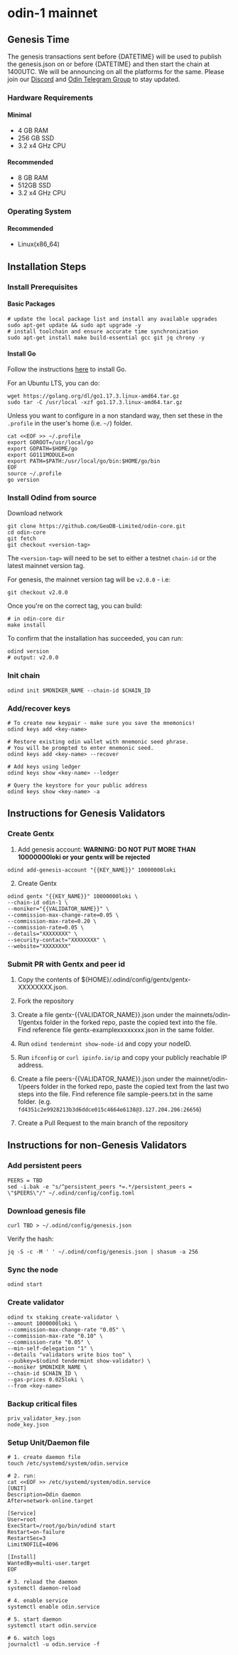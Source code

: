 # odin-1 mainnet

## Genesis Time
The genesis transactions sent before {DATETIME} will be used to publish the genesis.json on or before {DATETIME} and then start the chain at 1400UTC. We will be announcing on all the platforms for the same. Please join our [Discord](https://discord.gg/cUXKyRq) and [Odin Telegram Group](https://t.me/odinprotocol) to stay updated.

### Hardware Requirements
#### Minimal
- 4 GB RAM
- 256 GB SSD
- 3.2 x4 GHz CPU

#### Recommended
- 8 GB RAM
- 512GB SSD
- 3.2 x4 GHz CPU

### Operating System
#### Recommended
- Linux(x86_64)

## Installation Steps


### Install Prerequisites 

#### Basic Packages
```bash:
# update the local package list and install any available upgrades 
sudo apt-get update && sudo apt upgrade -y 
# install toolchain and ensure accurate time synchronization 
sudo apt-get install make build-essential gcc git jq chrony -y
```

#### Install Go
Follow the instructions [here](https://golang.org/doc/install) to install Go.

For an Ubuntu LTS, you can do:
```bash:
wget https://golang.org/dl/go1.17.3.linux-amd64.tar.gz
sudo tar -C /usr/local -xzf go1.17.3.linux-amd64.tar.gz
```

Unless you want to configure in a non standard way, then set these in the `.profile` in the user's home (i.e. `~/`) folder.

```bash:
cat <<EOF >> ~/.profile
export GOROOT=/usr/local/go
export GOPATH=$HOME/go
export GO111MODULE=on
export PATH=$PATH:/usr/local/go/bin:$HOME/go/bin
EOF
source ~/.profile
go version
```

### Install Odind from source

Download network
```bash:
git clone https://github.com/GeoDB-Limited/odin-core.git
cd odin-core
git fetch
git checkout <version-tag>
```

The `<version-tag>` will need to be set to either a testnet `chain-id` or the latest mainnet version tag.

For genesis, the mainnet version tag will be `v2.0.0` - i.e:
```bash:
git checkout v2.0.0
```

Once you're on the correct tag, you can build:

```bash:
# in odin-core dir
make install
```
	
To confirm that the installation has succeeded, you can run:

```bash:
odind version
# output: v2.0.0
```

### Init chain
```bash:
odind init $MONIKER_NAME --chain-id $CHAIN_ID
```

### Add/recover keys
```bash:
# To create new keypair - make sure you save the mnemonics!
odind keys add <key-name> 

# Restore existing odin wallet with mnemonic seed phrase. 
# You will be prompted to enter mnemonic seed. 
odind keys add <key-name> --recover 

# Add keys using ledger
odind keys show <key-name> --ledger

# Query the keystore for your public address 
odind keys show <key-name> -a
```

## Instructions for Genesis Validators

### Create Gentx

1. Add genesis account:
**WARNING: DO NOT PUT MORE THAN 10000000loki or your gentx will be rejected**

`odind add-genesis-account "{{KEY_NAME}}" 10000000loki`

2. Create Gentx
```
odind gentx "{{KEY_NAME}}" 10000000loki \
--chain-id odin-1 \
--moniker="{{VALIDATOR_NAME}}" \
--commission-max-change-rate=0.05 \
--commission-max-rate=0.20 \
--commission-rate=0.05 \
--details="XXXXXXXX" \
--security-contact="XXXXXXXX" \
--website="XXXXXXXX"
```

### Submit PR with Gentx and peer id

1. Copy the contents of ${HOME}/.odind/config/gentx/gentx-XXXXXXXX.json.

2. Fork the repository

3. Create a file gentx-{{VALIDATOR_NAME}}.json under the mainnets/odin-1/gentxs folder in the forked repo, paste the copied text into the file. Find reference file gentx-examplexxxxxxxx.json in the same folder.

4. Run `odind tendermint show-node-id` and copy your nodeID.

5. Run `ifconfig` or `curl ipinfo.io/ip` and copy your publicly reachable IP address.

6. Create a file peers-{{VALIDATOR_NAME}}.json under the mainnet/odin-1/peers folder in the forked repo, paste the copied text from the last two steps into the file. Find reference file sample-peers.txt in the same folder. (e.g. `fd4351c2e9928213b3d6ddce015c4664e6138@3.127.204.206:26656`)

7. Create a Pull Request to the main branch of the repository


## Instructions for non-Genesis Validators

### Add persistent peers
```bash:
PEERS = TBD
sed -i.bak -e "s/^persistent_peers *=.*/persistent_peers = \"$PEERS\"/" ~/.odind/config/config.toml
```

### Download genesis file
```bash:
curl TBD > ~/.odind/config/genesis.json
```

Verify the hash:
```
jq -S -c -M ' ' ~/.odind/config/genesis.json | shasum -a 256
```

### Sync the node
```bash:
odind start
```

### Create validator

```bash:
odind tx staking create-validator \ 
--amount 1000000loki \ 
--commission-max-change-rate "0.05" \ 
--commission-max-rate "0.10" \ 
--commission-rate "0.05" \ 
--min-self-delegation "1" \ 
--details "validators write bios too" \ 
--pubkey=$(odind tendermint show-validator) \ 
--moniker $MONIKER_NAME \ 
--chain-id $CHAIN_ID \ 
--gas-prices 0.025loki \ 
--from <key-name>
```

### Backup critical files
```bash:
priv_validator_key.json
node_key.json
```

### Setup Unit/Daemon file

```bash:
# 1. create daemon file
touch /etc/systemd/system/odin.service

# 2. run:
cat <<EOF >> /etc/systemd/system/odin.service
[UNIT]
Description=Odin daemon
After=network-online.target

[Service]
User=root
ExecStart=/root/go/bin/odind start
Restart=on-failure
RestartSec=3
LimitNOFILE=4096

[Install]
WantedBy=multi-user.target
EOF

# 3. reload the daemon
systemctl daemon-reload

# 4. enable service
systemctl enable odin.service

# 5. start daemon
systemctl start odin.service

# 6. watch logs
journalctl -u odin.service -f

```

